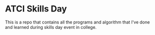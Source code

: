 # ATCI Skills Day
This is a repo that contains all the programs and algorithm that I've done and learned during skills day event in college.

